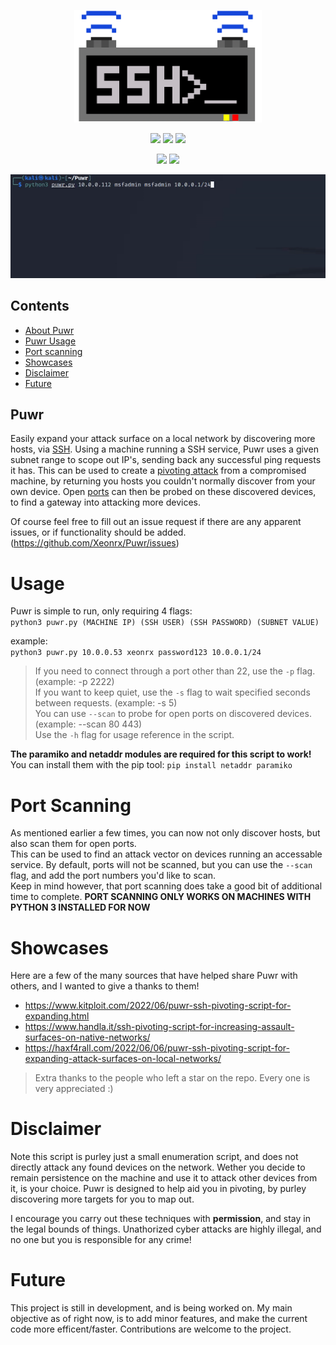 
<p align="center">
 <img src="https://github.com/Xeonrx/Puwr/blob/main/img/icon.png" width=300 >
 </p>
<p align="center">
 <img src="https://img.shields.io/github/stars/Xeonrx/Puwr?style=social">
 <img src="https://img.shields.io/github/forks/Xeonrx/Puwr?style=social">
 <img src="https://img.shields.io/github/watchers/Xeonrx/Puwr?style=social">
 </p>
 <p align="center">
 <img src="https://img.shields.io/github/license/xeonrx/puwr">
 <img src="https://img.shields.io/badge/version-0.2.1-green">
 </p>
 <p align="center">
 <img src="https://github.com/Xeonrx/Puwr/blob/main/img/puwr.gif">
 </p>

## Contents
- [About Puwr](#puwr)
- [Puwr Usage](#usage)
- [Port scanning](#port-scanning)
- [Showcases](#showcases)
- [Disclaimer](#disclaimer)
- [Future](#future)

## Puwr
Easily expand your attack surface on a local network by discovering more hosts, via [SSH](https://en.wikipedia.org/wiki/Secure_Shell).
Using a machine running a SSH service, Puwr uses a given subnet range to scope out IP's, sending back any successful ping requests it has.
This can be used to create a [pivoting attack](https://www.geeksforgeeks.org/pivoting-moving-inside-a-network/) from a compromised machine, by returning you hosts you couldn't normally discover from your own device.
Open [ports](https://en.wikipedia.org/wiki/Port_(computer_networking)) can then be probed on these discovered devices, to find a gateway into attacking more devices.

Of course feel free to fill out an issue request if there are any apparent issues, or if functionality should be added.
  (https://github.com/Xeonrx/Puwr/issues)

# Usage
Puwr is simple to run, only requiring 4 flags: <br />
`python3 puwr.py (MACHINE IP) (SSH USER) (SSH PASSWORD) (SUBNET VALUE)`


example: <br />
`python3 puwr.py 10.0.0.53 xeonrx password123 10.0.0.1/24`


>If you need to connect through a port other than 22, use the `-p` flag. (example: -p 2222)<br />
>If you want to keep quiet, use the `-s` flag to wait specified seconds between requests. (example: -s 5)<br />
>You can use `--scan` to probe for open ports on discovered devices. (example: --scan 80 443)<br />
>Use the `-h` flag for usage reference in the script.

**The paramiko and netaddr modules are required for this script to work!** <br />
You can install them with the pip tool:
`pip install netaddr paramiko`

# Port Scanning
As mentioned earlier a few times, you can now not only discover hosts, but also scan them for open ports.<br />
This can be used to find an attack vector on devices running an accessable service. By default, ports will not
be scanned, but you can use the `--scan` flag, and add the port numbers you'd like to scan.<br />
Keep in mind however, that port scanning does take a good bit of additional time to complete.
**PORT SCANNING ONLY WORKS ON MACHINES WITH PYTHON 3 INSTALLED FOR NOW**

# Showcases
Here are a few of the many sources that have helped share Puwr with others, and I wanted to give a thanks to them!</br>
- https://www.kitploit.com/2022/06/puwr-ssh-pivoting-script-for-expanding.html
- https://www.handla.it/ssh-pivoting-script-for-increasing-assault-surfaces-on-native-networks/
- https://haxf4rall.com/2022/06/06/puwr-ssh-pivoting-script-for-expanding-attack-surfaces-on-local-networks/
>Extra thanks to the people who left a star on the repo. Every one is very appreciated :)

# Disclaimer
Note this script is purley just a small enumeration script, and does not directly attack any found devices on the network.
Wether you decide to remain persistence on the machine and use it to attack other devices from it, is your choice. Puwr
is designed to help aid you in pivoting, by purley discovering more targets for you to map out.

I encourage you carry out these techniques with **permission**, and stay in the legal bounds of things.
Unathorized cyber attacks are highly illegal, and no one but you is responsible for any crime!

# Future
This project is still in development, and is being worked on. My main objective as of right now, is to add minor features, and make the current
code more efficent/faster. Contributions are welcome to the project.
